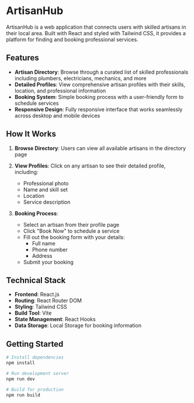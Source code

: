 # ArtisanHub

ArtisanHub is a web application that connects users with skilled artisans in their local area. Built with React and styled with Tailwind CSS, it provides a platform for finding and booking professional services.

## Features

- **Artisan Directory**: Browse through a curated list of skilled professionals including plumbers, electricians, mechanics, and more
- **Detailed Profiles**: View comprehensive artisan profiles with their skills, location, and professional information
- **Booking System**: Simple booking process with a user-friendly form to schedule services
- **Responsive Design**: Fully responsive interface that works seamlessly across desktop and mobile devices

## How It Works

1. **Browse Directory**: Users can view all available artisans in the directory page
2. **View Profiles**: Click on any artisan to see their detailed profile, including:
   - Professional photo
   - Name and skill set
   - Location
   - Service description

3. **Booking Process**: 
   - Select an artisan from their profile page
   - Click "Book Now" to schedule a service
   - Fill out the booking form with your details:
     - Full name
     - Phone number
     - Address
   - Submit your booking

## Technical Stack

- **Frontend**: React.js
- **Routing**: React Router DOM
- **Styling**: Tailwind CSS
- **Build Tool**: Vite
- **State Management**: React Hooks
- **Data Storage**: Local Storage for booking information

## Getting Started

```bash
# Install dependencies
npm install

# Run development server
npm run dev

# Build for production
npm run build